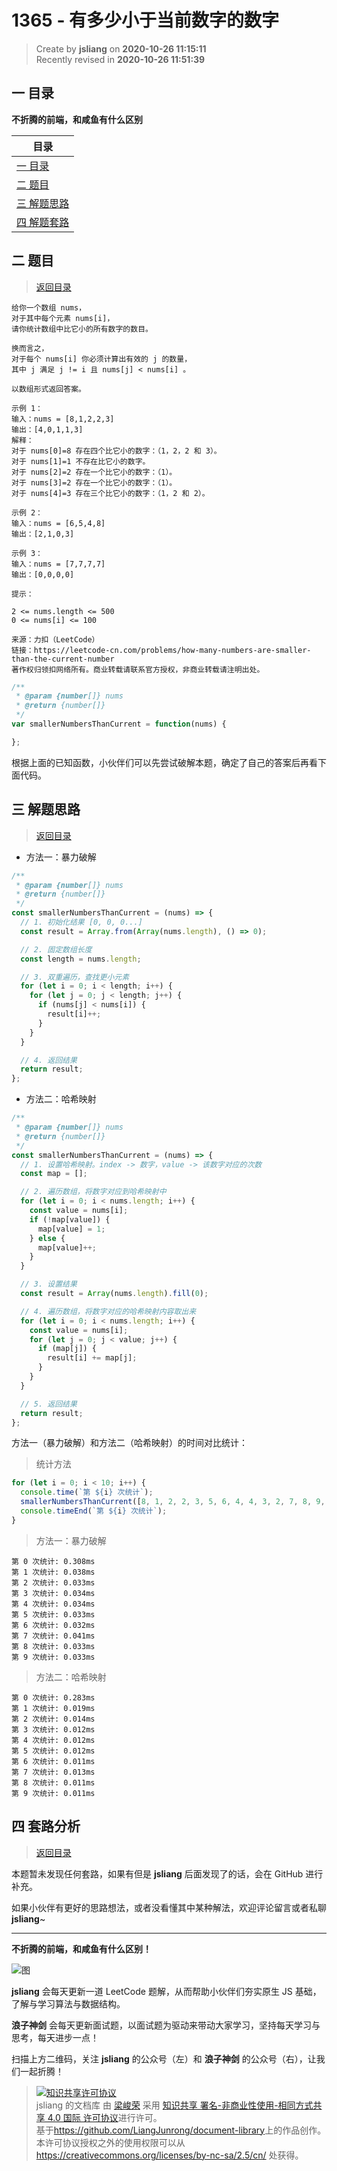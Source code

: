 1365 - 有多少小于当前数字的数字
===

> Create by **jsliang** on **2020-10-26 11:15:11**  
> Recently revised in **2020-10-26 11:51:39**

<!-- 目录开始 -->
## <a name="chapter-one" id="chapter-one"></a>一 目录

**不折腾的前端，和咸鱼有什么区别**

| 目录 |
| --- |
| [一 目录](#chapter-one) |
| <a name="catalog-chapter-two" id="catalog-chapter-two"></a>[二 题目](#chapter-two) |
| <a name="catalog-chapter-three" id="catalog-chapter-three"></a>[三 解题思路](#chapter-three) |
| <a name="catalog-chapter-four" id="catalog-chapter-four"></a>[四 解题套路](#chapter-four) |
<!-- 目录结束 -->

## <a name="chapter-two" id="chapter-two"></a>二 题目

> [返回目录](#chapter-one)

```
给你一个数组 nums，
对于其中每个元素 nums[i]，
请你统计数组中比它小的所有数字的数目。

换而言之，
对于每个 nums[i] 你必须计算出有效的 j 的数量，
其中 j 满足 j != i 且 nums[j] < nums[i] 。

以数组形式返回答案。

示例 1：
输入：nums = [8,1,2,2,3]
输出：[4,0,1,1,3]
解释： 
对于 nums[0]=8 存在四个比它小的数字：（1，2，2 和 3）。 
对于 nums[1]=1 不存在比它小的数字。
对于 nums[2]=2 存在一个比它小的数字：（1）。 
对于 nums[3]=2 存在一个比它小的数字：（1）。 
对于 nums[4]=3 存在三个比它小的数字：（1，2 和 2）。

示例 2：
输入：nums = [6,5,4,8]
输出：[2,1,0,3]

示例 3：
输入：nums = [7,7,7,7]
输出：[0,0,0,0]

提示：

2 <= nums.length <= 500
0 <= nums[i] <= 100

来源：力扣（LeetCode）
链接：https://leetcode-cn.com/problems/how-many-numbers-are-smaller-than-the-current-number
著作权归领扣网络所有。商业转载请联系官方授权，非商业转载请注明出处。
```

```js
/**
 * @param {number[]} nums
 * @return {number[]}
 */
var smallerNumbersThanCurrent = function(nums) {

};
```

根据上面的已知函数，小伙伴们可以先尝试破解本题，确定了自己的答案后再看下面代码。

## <a name="chapter-three" id="chapter-three"></a>三 解题思路

> [返回目录](#chapter-one)

* 方法一：暴力破解

```js
/**
 * @param {number[]} nums
 * @return {number[]}
 */
const smallerNumbersThanCurrent = (nums) => {
  // 1. 初始化结果 [0, 0, 0...]
  const result = Array.from(Array(nums.length), () => 0);

  // 2. 固定数组长度
  const length = nums.length;

  // 3. 双重遍历，查找更小元素
  for (let i = 0; i < length; i++) {
    for (let j = 0; j < length; j++) {
      if (nums[j] < nums[i]) {
        result[i]++;
      }
    }
  }

  // 4. 返回结果
  return result;
};
```

* 方法二：哈希映射

```js
/**
 * @param {number[]} nums
 * @return {number[]}
 */
const smallerNumbersThanCurrent = (nums) => {
  // 1. 设置哈希映射。index -> 数字，value -> 该数字对应的次数
  const map = [];

  // 2. 遍历数组，将数字对应到哈希映射中
  for (let i = 0; i < nums.length; i++) {
    const value = nums[i];
    if (!map[value]) {
      map[value] = 1;
    } else {
      map[value]++;
    }
  }

  // 3. 设置结果
  const result = Array(nums.length).fill(0);

  // 4. 遍历数组，将数字对应的哈希映射内容取出来
  for (let i = 0; i < nums.length; i++) {
    const value = nums[i];
    for (let j = 0; j < value; j++) {
      if (map[j]) {
        result[i] += map[j];
      }
    }
  }

  // 5. 返回结果
  return result;
};
```

方法一（暴力破解）和方法二（哈希映射）的时间对比统计：

> 统计方法

```js
for (let i = 0; i < 10; i++) {
  console.time(`第 ${i} 次统计`);
  smallerNumbersThanCurrent([8, 1, 2, 2, 3, 5, 6, 4, 4, 3, 2, 7, 8, 9, 10, 1, 5, 8, 4, 2, 1, 3]);
  console.timeEnd(`第 ${i} 次统计`);
}
```

> 方法一：暴力破解

```
第 0 次统计: 0.308ms
第 1 次统计: 0.038ms
第 2 次统计: 0.033ms
第 3 次统计: 0.034ms
第 4 次统计: 0.034ms
第 5 次统计: 0.033ms
第 6 次统计: 0.032ms
第 7 次统计: 0.041ms
第 8 次统计: 0.033ms
第 9 次统计: 0.033ms
```

> 方法二：哈希映射

```
第 0 次统计: 0.283ms
第 1 次统计: 0.019ms
第 2 次统计: 0.014ms
第 3 次统计: 0.012ms
第 4 次统计: 0.012ms
第 5 次统计: 0.012ms
第 6 次统计: 0.011ms
第 7 次统计: 0.013ms
第 8 次统计: 0.011ms
第 9 次统计: 0.011ms
```

## <a name="chapter-four" id="chapter-four"></a>四 套路分析

> [返回目录](#chapter-one)

本题暂未发现任何套路，如果有但是 **jsliang** 后面发现了的话，会在 GitHub 进行补充。

如果小伙伴有更好的思路想法，或者没看懂其中某种解法，欢迎评论留言或者私聊 **jsliang**~

---

**不折腾的前端，和咸鱼有什么区别！**

![图](https://github.com/LiangJunrong/document-library/blob/master/public-repertory/img/z-index-small.png?raw=true)

**jsliang** 会每天更新一道 LeetCode 题解，从而帮助小伙伴们夯实原生 JS 基础，了解与学习算法与数据结构。

**浪子神剑** 会每天更新面试题，以面试题为驱动来带动大家学习，坚持每天学习与思考，每天进步一点！

扫描上方二维码，关注 **jsliang** 的公众号（左）和 **浪子神剑** 的公众号（右），让我们一起折腾！

> <a rel="license" href="http://creativecommons.org/licenses/by-nc-sa/4.0/"><img alt="知识共享许可协议" style="border-width:0" src="https://i.creativecommons.org/l/by-nc-sa/4.0/88x31.png" /></a><br /><span xmlns:dct="http://purl.org/dc/terms/" property="dct:title">jsliang 的文档库</span> 由 <a xmlns:cc="http://creativecommons.org/ns#" href="https://github.com/LiangJunrong/document-library" property="cc:attributionName" rel="cc:attributionURL">梁峻荣</a> 采用 <a rel="license" href="http://creativecommons.org/licenses/by-nc-sa/4.0/">知识共享 署名-非商业性使用-相同方式共享 4.0 国际 许可协议</a>进行许可。<br />基于<a xmlns:dct="http://purl.org/dc/terms/" href="https://github.com/LiangJunrong/document-library" rel="dct:source">https://github.com/LiangJunrong/document-library</a>上的作品创作。<br />本许可协议授权之外的使用权限可以从 <a xmlns:cc="http://creativecommons.org/ns#" href="https://creativecommons.org/licenses/by-nc-sa/2.5/cn/" rel="cc:morePermissions">https://creativecommons.org/licenses/by-nc-sa/2.5/cn/</a> 处获得。